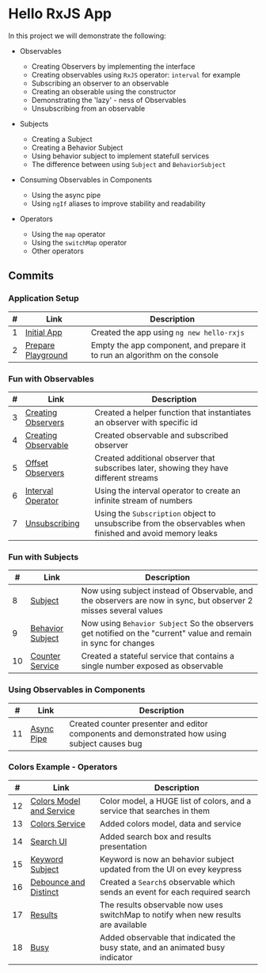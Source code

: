 # Hello RxJS App
In this project we will demonstrate the following:
- Observables
    - Creating Observers by implementing the interface
    - Creating observables using `RxJS` operator: `interval` for example
    - Subscribing an observer to an observable
    - Creating an obserable using the constructor
    - Demonstrating the 'lazy' - ness of Observables
    - Unsubscribing from an observable
- Subjects
    - Creating a Subject
    - Creating a Behavior Subject
    - Using behavior subject to implement statefull services
    - The difference between using `Subject` and `BehaviorSubject`
- Consuming Observables in Components
    - Using the async pipe
    - Using `ngIf` aliases to improve stability and readability

- Operators
    - Using the `map` operator
    - Using the `switchMap` operator
    - Other operators

## Commits
### Application Setup
| # | Link | Description |
|---|---|---|
| 1 | [Initial App](https://github.com/kobi2294/OracleWeek2021/commit/78607a9f161c21e1943b7589915ab4b2216f22e9) | Created the app using `ng new hello-rxjs` |
| 2 | [Prepare Playground](https://github.com/kobi2294/OracleWeek2021/commit/bca350e8028de3efe53bc0f7e307daeee50d5f8c) | Empty the app component, and prepare it to run an algorithm on the console |

### Fun with Observables
| # | Link | Description |
|---|---|---|
| 3 | [Creating Observers](https://github.com/kobi2294/OracleWeek2021/commit/3511e9e78360ea03bf5b661f37be707b0e3c1048) | Created a helper function that instantiates an observer with specific id |
| 4 | [Creating Observable](https://github.com/kobi2294/OracleWeek2021/commit/63692ef2171f711cb1dd068aad5da88e29c8659b) | Created observable and subscribed observer |
| 5 | [Offset Observers](https://github.com/kobi2294/OracleWeek2021/commit/750877d70fb1c6eb3ef251f5ddf8430b0aa48d36) | Created additional observer that subscribes later, showing they have different streams |
| 6 | [Interval Operator](https://github.com/kobi2294/OracleWeek2021/commit/407806bd5acb7f4c6cb3af1f3fd088032b23e6e2) | Using the interval operator to create an infinite stream of numbers | 
| 7 | [Unsubscribing](https://github.com/kobi2294/OracleWeek2021/commit/942e7509d68a24231b61d2fd20634f60de7c6d83) | Using the `Subscription` object to unsubscribe from the observables when finished and avoid memory leaks | 

### Fun with Subjects
| # | Link | Description |
|---|---|---|
| 8 | [Subject](https://github.com/kobi2294/OracleWeek2021/commit/59daac09f07946b30439dbfa42f744b140d171a0) | Now using subject instead of Observable, and the observers are now in sync, but observer 2 misses several values |
| 9 | [Behavior Subject](https://github.com/kobi2294/OracleWeek2021/commit/1f359342de370d945c143cb083ea54682e5ba124) | Now using `Behavior Subject` So the observers get notified on the "current" value and remain in sync for changes |
| 10 | [Counter Service](https://github.com/kobi2294/OracleWeek2021/commit/ec6e733b75b5e2402f8a5ca3a10af1fda5a9c3ca) | Created a stateful service that contains a single number exposed as observable |

### Using Observables in Components
| # | Link | Description |
|---|---|---|
| 11 | [Async Pipe](https://github.com/kobi2294/OracleWeek2021/commit/b99e93cabaa0b7b42fd92f859525d34fd03ed98d) | Created counter presenter and editor components and demonstrated how using subject causes bug |

### Colors Example - Operators
| # | Link | Description |
|---|---|---|
| 12 | [Colors Model and Service](https://github.com/kobi2294/OracleWeek2021/commit/a305907826030eb066a2dc220d98da9d5480cd4f) | Color model, a HUGE list of colors, and a service that searches in them |
| 13 | [Colors Service](https://github.com/kobi2294/OracleWeek2021/commit/0ecb77d9b1da9256aa493e023530ab839bd07f4c) | Added colors model, data and service |
| 14 | [Search UI](https://github.com/kobi2294/OracleWeek2021/commit/38b7583d05d24bc44c6602e198c513e25faf12ea) | Added search box and results presentation |
| 15 | [Keyword Subject](https://github.com/kobi2294/OracleWeek2021/commit/1d353ca6c374971f47c8d3898ef9e008bf389bf8) | Keyword is now an behavior subject updated from the UI on evey keypress |
| 16 | [Debounce and Distinct](https://github.com/kobi2294/OracleWeek2021/commit/d4cf92fedda6442aa016a737ae421ea52ec9ae1f) | Created a `Search$` observable which sends an event for each required search |
| 17 | [Results](https://github.com/kobi2294/OracleWeek2021/commit/0bba10d8655ced52dfc9ce5e1d59ead496e9bbb6) | The results observable now uses switchMap to notify when new results are available |
| 18 | [Busy](https://github.com/kobi2294/OracleWeek2021/commit/a339270b90955eed28fef1d4cdf04ddebf461dda) | Added observable that indicated the busy state, and an animated busy indicator |
